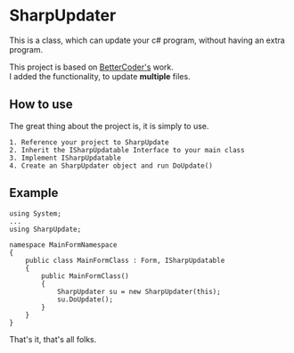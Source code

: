 ﻿SharpUpdater
============

This is a class, which can update your c# program, without having an extra program.

This project is based on [BetterCoder's](http://www.youtube.com/watch?v=vcaO2oja4xg) work.<br/>
I added the functionality, to update **multiple** files.


How to use
----------

The great thing about the project is, it is simply to use.

    1. Reference your project to SharpUpdate
    2. Inherit the ISharpUpdatable Interface to your main class
    3. Implement ISharpUpdatable
    4. Create an SharpUpdater object and run DoUpdate()
    
Example
-------

```
using System;
...
using SharpUpdate;

namespace MainFormNamespace
{
    public class MainFormClass : Form, ISharpUpdatable
    {
        public MainFormClass()
        {
            SharpUpdater su = new SharpUpdater(this);
            su.DoUpdate();
        }
    }
}

```

That's it, that's all folks.
